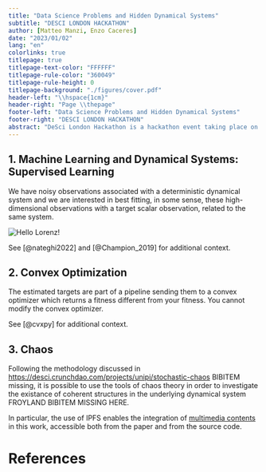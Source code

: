 ```yaml
---
title: "Data Science Problems and Hidden Dynamical Systems"
subtitle: "DESCI LONDON HACKATHON"
author: [Matteo Manzi, Enzo Caceres]
date: "2023/01/02"
lang: "en"
colorlinks: true
titlepage: true
titlepage-text-color: "FFFFFF"
titlepage-rule-color: "360049"
titlepage-rule-height: 0
titlepage-background: "./figures/cover.pdf"
header-left: "\\hspace{1cm}"
header-right: "Page \\thepage"
footer-left: "Data Science Problems and Hidden Dynamical Systems"
footer-right: "DESCI LONDON HACKATHON"
abstract: "DeSci London Hackathon is a hackathon event taking place on the 12th and 13th of January 2023. This hack is aimed at anyone interested in DeSci."
---
```


## 1. Machine Learning and Dynamical Systems: Supervised Learning

We have noisy observations associated with a deterministic dynamical system and we are interested in best fitting, in some sense, these high-dimensional observations with a target scalar observation, related to the same system.

![Hello Lorenz!](./figures/hello_lorenz.png)

See [@nateghi2022] and [@Champion_2019] for additional context. 

## 2. Convex Optimization

The estimated targets are part of a pipeline sending them to a convex optimizer which returns a fitness different from your fitness. You cannot modify the convex optimizer.

See [@cvxpy] for additional context.

## 3. Chaos

Following the methodology discussed in https://desci.crunchdao.com/projects/unipi/stochastic-chaos BIBITEM missing, it is possible to use the tools of chaos theory in order to investigate the existance of coherent structures in the underlying dynamical system FROYLAND BIBITEM MISSING HERE.

In particular, the use of IPFS enables the integration of [multimedia contents](https://gateway.crunchdao.com/ipfs/QmRPq1NZWCsTgrfZNVQpFohbgk2hvxGZE6oV6fexeqK5Px) in this work, accessible both from the paper and from the source code.

# References
